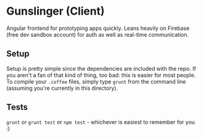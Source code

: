 # Gunslinger (Client)
Angular frontend for prototyping apps quickly. Leans heavily on Firebase (free dev sandbox account) for auth as well as real-time communication.

## Setup
Setup is pretty simple since the dependencies are included with the repo. If you aren't a fan of that kind of thing, too bad: this is easier for most people. To compile your `.coffee` files, simply type `grunt` from the command line (assuming you're currently in this directory).

## Tests
`grunt` or `grunt test` or `npm test` - whichever is easiest to remember for you :)
